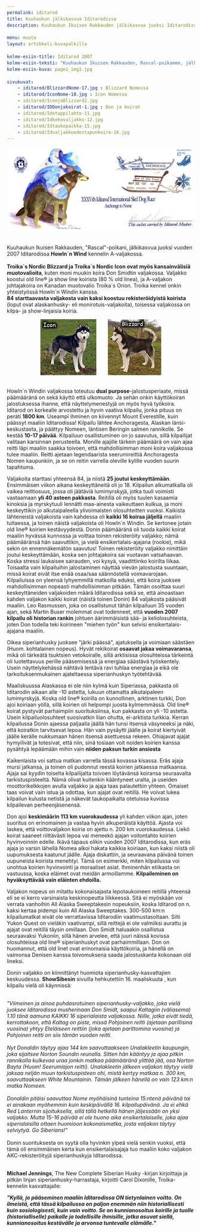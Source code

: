 ```yaml
---
permalink: iditarod
title: Kuuhaukun jälkikasvua Iditarodissa
description: Kuuhaukun Ikuisen Rakkauden jälkikasvua juoksi Iditarodissa Howln´n Wind kennelin A-valjakossa.

menu: muuta
layout: artikkeli-kuvapalkilla

kolme-esiin-title: Iditarod 2007
kolme-esiin-teksti: "Kuuhaukun Ikuisen Rakkauden, Rascal-poikamme, jälkikasvua juoksi Iditarodissa Howln´n Wind kennelin A-valjakossa."
kolme-esiin-kuva: page1_img1.jpg

sivukuvat:
    - iditarod/BlizzardNome-17.jpg : Blizzard Nomessa
    - iditarod/IconNome-18.jpg : Icon Nomessa
    - iditarod/IconjaBlizzard2.jpg
    - iditarod/IDDonjakoirat-1.jpg : Don ja koirat
    - iditarod/Idetappilahto-11.jpg
    - iditarod/Idkokovaljakko-12.jpg
    - iditarod/Idtaukopaikka-15.jpg
    - iditarod/Idvaljakkoedestapunkoira-16.jpg
---
```

<center>
<img src="../images/iditarod/anchoragetonome.jpg"/>
</center><br>

Kuuhaukun Ikuisen Rakkauden, "Rascal"-poikani, jälkikasvua juoksi vuoden 2007 
Iditarodissa **Howln´n Wind** kennelin A-valjakossa.<br>
<br>
**Troika´s Nordic Blizzard ja Troika´s Nordic Icon ovat myös kansainvälisiä 
muotovalioita**, kuten moni muukin koira Don Smidtin valjakossa. Valjakko koostui 
old line® ja show line koirista (80 % old linea), ja A-valjakon johtajakoira on 
Kanadan muotovalio Troika´s Orion. Troika kennel onkin yhteistyössä Howln´n 
Windin kanssa. <br>
**84 starttaavasta valjakosta vain kaksi koostuu rekisteröidyistä koirista** (loput 
ovat alaskanhusky- eli monirotuis-valjakoita), toisessa valjakossa on kilpa- ja 
show-linjaisia koiria.<br>

<center>
<img src="../images/iditarod/icon.jpg"/>&nbsp;&nbsp;&nbsp;&nbsp;&nbsp;&nbsp;&nbsp;&nbsp;<img 
src="../images/iditarod/blizzard.jpg"/><br><br>
</center>

Howln´n Windin valjakossa toteutuu **dual purpose**-jalostusperiaate, missä 
päämääränä on sekä käyttö että ulkomuoto. Ja sehän onkin käyttökoiran 
jalostuksessa ihanne, että näyttelymenestyjä on myös hyvä työkoira. Iditarod on 
korkealle arvostettu ja hyvin vaativa kilpailu, jonka pituus on peräti **1800 km**. 
Useampi ihminen on kiivennyt Mount Everestille, kuin päässyt maaliin 
Iditarodissa! Kilpailu lähtee Anchoragesta, Alaskan länsi- keskustasta, ja 
päättyy Nomeen, läntisen Beringin salmen rannikolle. Se kestää **10-17 päivää**. 
Kilpailuun osallistuminen on jo saavutus, sillä kilpailijat valitaan karsinnan 
perusteella. Monille ajajille tärkein päämäärä on vain ajaa reitti läpi maaliin 
saakka toivoen, että mahdollisimman moni koira valjakossa tulee maaliin. Reitti 
ajetaan legendaarista seerumireittiä Anchoragesta Nomen kaupunkiin, ja se on 
reitin varrella oleville kylille vuoden suurin tapahtuma.<br>

Valjakoita starttasi yhteensä 84, ja niistä **25 joutui keskeyttämään**. Ensimmäisen 
viikon aikana keskeyttäneitä oli jo 18. Kilpailun alkumatkalla oli vaikea 
reittiosuus, jossa oli jäätäviä lumimyrskyjä, jotka tuuli voimisti vastaamaan 
**yli 40 asteen pakkasta**. Reitillä oli myös tuulen kasaamia kinoksia ja 
myrskytuuli lennätti maa-ainesta vaikeuttaen kulkua, ja moni keskeyttikin jo 
alkutaipaleella ylivoimaisten olosuhteitten vuoksi. Kaikista lähteneistä 
valjakoista vain kahdessa oli **kaikki 16 koiraa jäljellä** maaliin tultaessa, ja 
toinen näistä valjakoista oli Howln`n Windin. Se kertonee jotain old line®
koirien kestävyydestä. Donin päämääränä oli tuoda kaikki koirat maaliin hyvässä 
kunnossa ja voittaa toinen rekisteröity valjakko; nämä päämääränsä hän 
saavuttikin, ja vielä ensikertalais-ajajana (rookie), mikä sekin on 
ennennäkemätön saavutus! Toinen rekisteröity valjakko nimittäin joutui 
keskeyttämään, koska sen johtajakoira sai vuotavan vatsahaavan. Koska stressi 
laukaisee sairauden, voi kysyä, vaadittiinko koirilta liikaa. Toisaalta vain 
kilpailuihin jalostaminen näyttää vievän jalostusta suuntaan, missä koirat eivät 
itse enää osaa/saa säännöstellä voimavarojaan. Kilpailuissa on yleensä 
lyhyemmillä matkoilla eduksi, että koira juoksee mahdollisimman nopeasti 
mahdollisimman pitkään. Tämän osoittaa suuri keskeyttäneiden valjakoiden määrä 
Iditarodissa sekä se, että ainoastaan kahden valjakon kaikki koirat (näistä 
toinen Donin) 84 valjakosta pääsivät maaliin. Leo Rasmussen, joka on 
osallistunut tähän kilpailuun 35 vuoden ajan, sekä Martin Buser molemmat ovat 
todenneet, että **vuoden 2007 kilpailu oli historian rankin** johtuen äärimmäisistä 
sää- ja keliolosuhteista, joten Don todella teki koirineen "miehen työn" kun 
selvisi ensikertalais-ajajana maaliin.<br>

Oikea siperianhusky juoksee "järki päässä", ajatuksella ja voimiaan säästäen (Huom. 
kohtalainen nopeus). Hyvät rekikoirat **osaavat jakaa voimavaransa**, mikä oli 
tärkeätä tsuktsien vetokoiralle, sillä arktisissa olosuhteissa tärkeintä oli 
luotettavuus perille pääsemisessä ja energiaa säästävä työskentely. Usein 
näyttelykehässä nähtävä lentävä ravi tuhlaa energiaa ja eikä ole 
tarkoituksenmukainen ajateltaessa siperianhuskyn työtehtävää.<br>

Maaliskuussa Alaskassa ei ole niin kylmä kuin Siperiassa, pakkasta oli 
Iditarodin aikaan alle -10 astetta, lukuun ottamatta alkutaipaleen lumimyrskyjä. 
Koska old line® koirilla on kunnollinen, arktinen turkki, Don ajoi koiriaan 
yöllä, sillä koirien oli helpompi juosta kylmemmässä. Old line® koirat pystyvät 
parhaimpiin suorituksiinsa, kun pakkasta on yli
-10 astetta. Usein kilpailuolosuhteet suosivatkin liian ohutta, ei-arktista 
turkkia. Kerran kilpailussa Donin ajaessa paljaalla jäällä hän tunsi itsensä 
väsyneeksi ja näki, että koiratkin tarvitsevat lepoa. Hän vain pysäytti jäälle 
ja koirat kiertyivät jäälle kerälle nukkumaan hänen itsensä asettuessa rekeen. 
Ohiajavat ajajat hymyilivät ja totesivat, että niin, sinä tosiaan voit noiden 
koirien kanssa pysähtyä lepäämään mihin vain **niiden paksun turkin ansiosta**

Kaikenlaista voi sattua matkan varrella tässä kovassa kisassa. Eräs ajaja mursi 
jalkansa, ja toinen oli pudonnut reestä koirien jatkaessa matkaansa. Ajaja sai 
kyydin toiselta kilpailijalta toivoen löytävänsä koiransa seuraavalta 
tarkistuspisteeltä. Nämä olivat kuitenkin kääntyneet uralta, ja useiden 
moottorikelkkojen avulla valjakko ja ajaja taas palautettiin yhteen. Omaiset 
taas voivat vain istua ja odottaa, kun ajajat ovat reitillä. He voivat lukea 
kilpailun kulusta netistä ja näkevät taukopaikalta otetuissa kuvissa kilpailevan 
perheenjäsenensä.<br>

Don ajoi **keskimäärin 113 km vuorokaudessa** yli kahden viikon ajan, joten suoritus 
on erinomainen ja vastaa hyvin alkuperäistä käyttöä. Ajasta voi laskea, että 
voittovaljakon koiria on ajettu n. 200 km vuorokaudessa. Liekö koirat saaneet 
riittävästi lepoa vai meneekö ajajan voitontahto koirien hyvinvoinnin edelle. 
Ikävä tapaus olikin vuoden 2007 Iditarodissa, kun eräs ajaja jo varsin lähellä 
Nomea alkoi hakata kaikkia koiriaan, kun kaksi niistä oli uupumuksesta kaatunut 
jäälle. Ajaja diskattiin, ja seuraavana päivänä toinen uupuneista koirista 
menehtyi. Tämä on esimerkki, miten kilpailussa voi unohtua koirien hyvinvointi 
ja moraaliset asiat. Ihminenhän etiikasta on vastuussa, koska eläimet ovat 
meidän armoillamme. **Kilpaileminen on hyväksyttävää vain eläinten ehdoilla.**

Valjakon nopeus on mitattu kokonaisajasta lepotaukoineen reitillä yhteensä eli 
se ei kerro varsinaista keskinopeutta liikkeessä. Sitä ei myöskään voi verrata 
vanhoihin All Alaska Sweeptakesin nopeuksiin, koska Iditarod on n. kaksi kertaa 
pidempi kuin All Alaska Sweeptakes. 300-500 km:n kilpailumatkat eivät ole 
verrattavissa Iditarodiin vaatimustasoltaan. Silti Yukon Quest on vieläkin 
vaativampi, sillä reittejä ei ole valmiiksi aurattu ja ajajat ovat reitillä 
täysin omillaan. Don Smidt haluaakin osallistua seuraavaksi Yukoniin, sillä 
hänen arvelee, että juuri näissä kovissa olosuhteissa old line® siperianhuskyt 
ovat parhaimmillaan. Don on huomannut, että old linet ovat erinomaisia 
käyttökoiria, ja hänellä on vaimonsa Denisen kanssa toivomuksena saada 
jalostuskanta kokonaan old lineksi.<br>

Donin valjakko on kiinnittänyt huomiota siperianhusky-kasvattajien keskuudessa. 
**ShowSibesin** sivuilla hehkutettiin 16. maaliskuuta , kun kilpailu vielä oli 
käynnissä:<br><br>

*"Viimeinen ja ainoa puhdasrotuinen siperianhusky-valjakko, joka vielä juoksee 
Iditarodissa musherinaan Don Smidt, saapui Kaltagiin (väliasema) 1.10 tänä 
aamuna KAIKKI 16 siperialaista valjakossa. Niille, jotka eivät tiedä, 
kerrottakoon, että Kaltag on piste, missä Pohjoinen reitti (ajetaan parillisina 
vuosina) yhtyy Eteläiseen reittiin (joka ajetaan parittomina vuosina) ja 
Pohjoinen reitti on siis tämän vuoden reitti.<br>
<br>
Nyt Donaldin täytyy ajaa 144 km saavuttaakseen Unalakleetin kaupungin, joka 
sijaitsee Norton Soundin reunalla. Sitten hän kääntyy ja ajaa pitkin rannikolla 
kulkevaa uraa jonkin matkaa päämääränä ylittää jää, osa Norton Bayta (Huom! 
Seerumiajon reitti). Unalakleetin jälkeen valjakon täytyy vielä jaksaa neljän 
muun tarkistuspisteen ohi, mistä kertyy matkaa n. 300 km, saavuttaakseen White 
Mountainin. Tämän jälkeen hänellä on vain 123 km:n matka Nomeen.<br>
<br>
Donaldin pitäisi saavuttaa Nome myöhäisinä tunteina 15:ntenä päivänä tai ei 
ainakaan myöhemmin kuin keskipäivällä 16. kilpailupäivänä. Ja ei ehkä Red 
Lanternin sijoituksella, sillä tällä hetkellä hänen jäljessään on yksi valjakko. 
Mutta 15-16 päivää ei ole huono aika ensikertalaiselle, joka ajaa 
siperialaisilla ottaen huomioon kokonaismatka, josta valjakon täytyy selviytyä. 
Go Siberians!"<br>*
<br>
Donin suorituksesta on syytä olla hyvinkin ylpeä vielä senkin vuoksi, että tämä 
oli ensimmäinen kerta kun ensikertalaisajaja tuo maaliin koko valjakon 
AKC-rekisteröityjä siperianhuskyja Iditarodissa.<br>
<br>

**Michael Jennings**, The New Complete Siberian Husky -kirjan kirjoittaja ja pitkän 
linjan siperianhusky-harrastaja, kirjoitti Carol Dixonille, Troika-kennelin 
kasvattajalle:

***"Kyllä, jo pääseminen maaliin Iditarodissa ON tietynlainen voitto. On ilmeistä, 
että tässä kilpailussa on paljon enemmän niin historiallisesti kuin 
sosiologisesti, kuin vain voitto. Se on kunnianosoitus koirille ja tuolle 
(historialliselle) paikalle ja todellisille ihmisille, jotka asuvat siellä, 
kunnianosoitus kestävälle ja arvonsa tuntevalle elämälle."***

